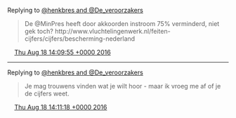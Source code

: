 Replying to [@henkbres and @De\_veroorzakers](https://twitter.com/henkbres/status/766273912741195776)

> De @MinPres heeft door akkoorden instroom 75% verminderd, niet gek toch? http://www\.vluchtelingenwerk\.nl/feiten\-cijfers/cijfers/bescherming\-nederland

<img src="../../media/tweet.ico" width="12" /> [Thu Aug 18 14:09:55 +0000 2016](https://twitter.com/DromerDenker/status/766275939558883328)

----

Replying to [@henkbres and @De\_veroorzakers](https://twitter.com/henkbres/status/766273912741195776)

> Je mag trouwens vinden wat je wilt hoor \- maar ik vroeg me af of je de cijfers weet\.

<img src="../../media/tweet.ico" width="12" /> [Thu Aug 18 14:11:18 +0000 2016](https://twitter.com/DromerDenker/status/766276289640693760)